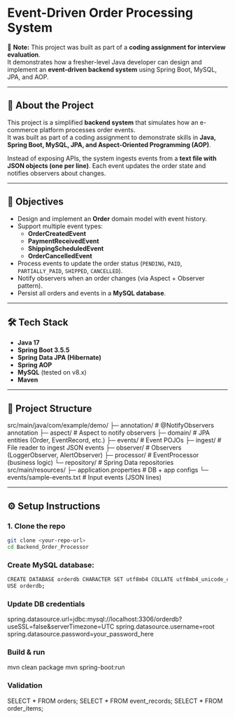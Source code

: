 # Event-Driven Order Processing System

📝 **Note:** This project was built as part of a **coding assignment for interview evaluation**.  
It demonstrates how a fresher-level Java developer can design and implement an **event-driven backend system** using Spring Boot, MySQL, JPA, and AOP.

---

## 📌 About the Project
This project is a simplified **backend system** that simulates how an e-commerce platform processes order events.  
It was built as part of a coding assignment to demonstrate skills in **Java, Spring Boot, MySQL, JPA, and Aspect-Oriented Programming (AOP)**.

Instead of exposing APIs, the system ingests events from a **text file with JSON objects (one per line)**. Each event updates the order state and notifies observers about changes.

---

## 🎯 Objectives
- Design and implement an **Order** domain model with event history.
- Support multiple event types:
  - **OrderCreatedEvent**
  - **PaymentReceivedEvent**
  - **ShippingScheduledEvent**
  - **OrderCancelledEvent**
- Process events to update the order status (`PENDING`, `PAID`, `PARTIALLY_PAID`, `SHIPPED`, `CANCELLED`).
- Notify observers when an order changes (via Aspect + Observer pattern).
- Persist all orders and events in a **MySQL database**.

---

## 🛠️ Tech Stack
- **Java 17**
- **Spring Boot 3.5.5**
- **Spring Data JPA (Hibernate)**
- **Spring AOP**
- **MySQL** (tested on v8.x)
- **Maven**

---

## 📂 Project Structure
src/main/java/com/example/demo/
├─ annotation/ # @NotifyObservers annotation
├─ aspect/ # Aspect to notify observers
├─ domain/ # JPA entities (Order, EventRecord, etc.)
├─ events/ # Event POJOs
├─ ingest/ # File reader to ingest JSON events
├─ observer/ # Observers (LoggerObserver, AlertObserver)
├─ processor/ # EventProcessor (business logic)
└─ repository/ # Spring Data repositories
src/main/resources/
├─ application.properties # DB + app configs
└─ events/sample-events.txt # Input events (JSON lines)

---

## ⚙️ Setup Instructions

### 1. Clone the repo
```bash
git clone <your-repo-url>
cd Backend_Order_Processor
```
### Create MySQL database:
```bash
CREATE DATABASE orderdb CHARACTER SET utf8mb4 COLLATE utf8mb4_unicode_ci;
USE orderdb;
```
### Update DB credentials
spring.datasource.url=jdbc:mysql://localhost:3306/orderdb?useSSL=false&serverTimezone=UTC
spring.datasource.username=root
spring.datasource.password=your_password_here
### Build & run
mvn clean package
mvn spring-boot:run
 ### Validation
SELECT * FROM orders;
SELECT * FROM event_records;
SELECT * FROM order_items;

